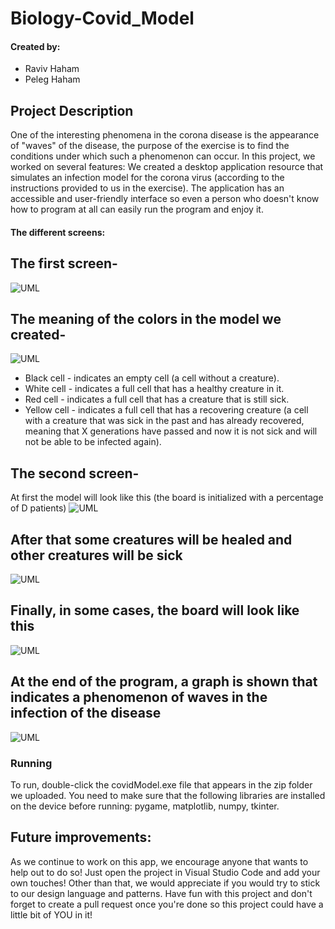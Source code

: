 # Biology-Covid_Model

#### Created by:
- Raviv Haham
- Peleg Haham

Project Description
-
One of the interesting phenomena in the corona disease is the appearance of "waves" of the disease, the purpose of the exercise is to find the conditions under which such a phenomenon can occur.
In this project, we worked on several features:
We created a desktop application resource that simulates an infection model for the corona virus (according to the instructions provided to us in the exercise).
The application has an accessible and user-friendly interface so even a person who doesn't know how to program at all can easily run the program and enjoy it.


#### The different screens:

The first screen-
-
![UML](https://imgur.com/W2JYspE.png)

The meaning of the colors in the model we created-
-
![UML](https://imgur.com/B4gpUN5.png)
- Black cell - indicates an empty cell (a cell without a creature).
- White cell - indicates a full cell that has a healthy creature in it.
- Red cell - indicates a full cell that has a creature that is still sick.
- Yellow cell - indicates a full cell that has a recovering creature (a cell with a creature that was sick in the past and has already recovered, meaning that X generations have passed and now it is not sick and will not be able to be infected again).

The second screen-
-
At first the model will look like this (the board is initialized with a percentage of D patients)
![UML](https://imgur.com/uVihqpr.png)

After that some creatures will be healed and other creatures will be sick
-
![UML](https://imgur.com/m1jHcpo.png)

Finally, in some cases, the board will look like this
-
![UML](https://imgur.com/KyhnEiF.png)

At the end of the program, a graph is shown that indicates a phenomenon of waves in the infection of the disease
-
![UML](https://imgur.com/1AdvLyv.png)



### Running
To run, double-click the covidModel.exe file that appears in the zip folder we uploaded.
You need to make sure that the following libraries are installed on the device before running:
pygame, matplotlib, numpy, tkinter.


## Future improvements:

As we continue to work on this app, we encourage anyone that wants to help out to do so!
Just open the project in Visual Studio Code and add your own touches!
Other than that, we would appreciate if you would try to stick to our design language and patterns.
Have fun with this project and don't forget to create a pull request once you're done so this project could have a little bit of YOU in it!
